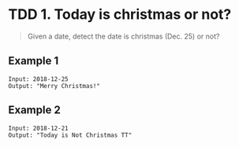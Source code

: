 # TDD 1. Today is christmas or not?
> Given a date, detect the date is christmas (Dec. 25) or not?

## Example 1
```
Input: 2018-12-25
Output: "Merry Christmas!"
```

## Example 2
```
Input: 2018-12-21
Output: "Today is Not Christmas TT"
```